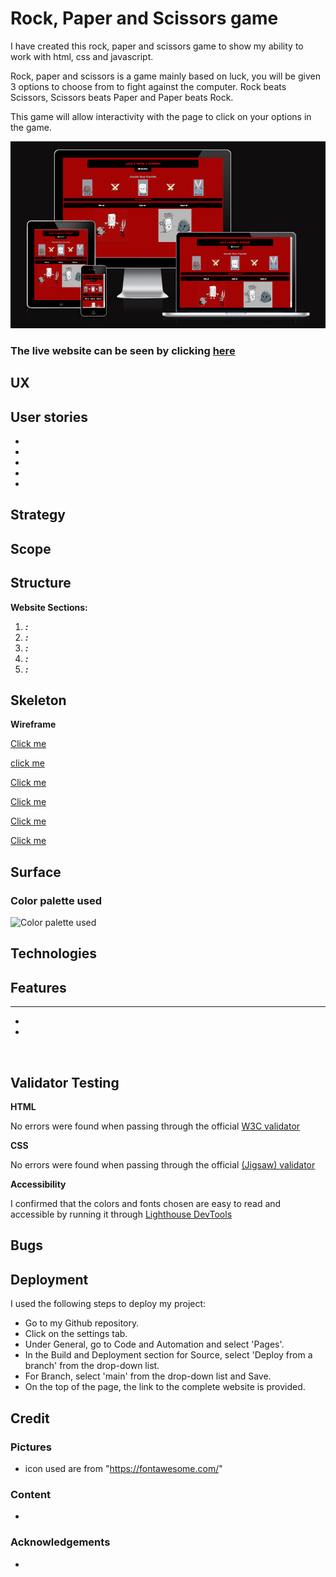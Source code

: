 # Rock, Paper and Scissors game

I have created this rock, paper and scissors game to show my ability to work with html, css and javascript.

Rock, paper and scissors is a game mainly based on luck, you will be given 3 options to choose from to fight against the computer. Rock beats Scissors, Scissors beats Paper and Paper beats Rock.

This game will allow interactivity with the page to click on your options in the game.

![Preview for the website on different screen sizes](assets/readme-assets/project-2-display.png)

### The live website can be seen by clicking [here]()

## UX



## User stories



* 
* 
* 
* 
* 

## Strategy



## Scope



## Structure



**Website Sections:**

1. **_:_** 
2. **_:_** 
3. **_:_** 
4. **_:_** 
5. **_:_** 

## Skeleton



**Wireframe**



[Click me]()

[click me]()

[Click me]()

[Click me]()

[Click me]()

[Click me]()

## Surface



### Color palette used

![Color palette used]()

## Technologies



## Features

****

* 
* 
  
![]()

## Validator Testing

**HTML**
  
  No errors were found when passing through the official [W3C validator]()

**CSS**
  
  No errors were found when passing through the official [(Jigsaw) validator]()
  
**Accessibility**
  
  I confirmed that the colors and fonts chosen are easy to read and accessible by running it through [Lighthouse DevTools]()

## Bugs



## Deployment

I used the following steps to deploy my project:

* Go to my Github repository.
* Click on the settings tab.
* Under General, go to Code and Automation and select 'Pages'.
* In the Build and Deployment section for Source, select 'Deploy from a branch' from the drop-down list.
* For Branch, select 'main' from the drop-down list and Save.
* On the top of the page, the link to the complete website is provided.

## Credit

### Pictures

* icon used are from "https://fontawesome.com/"

### Content

* 

### Acknowledgements

* 
